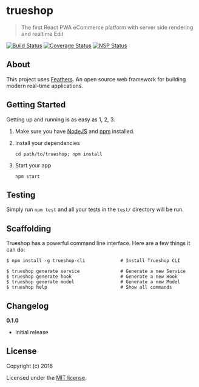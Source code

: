 # trueshop

> The first React PWA eCommerce platform with server side rendering and realtime Edit

[![Build Status](https://travis-ci.org/gettyio/trueshop.svg?branch=master)](https://travis-ci.org/gettyio/trueshop)
[![Coverage Status](https://coveralls.io/repos/github/gettyio/trueshop/badge.svg?branch=master)](https://coveralls.io/github/gettyio/trueshop?branch=master)
[![NSP Status](https://nodesecurity.io/orgs/gettyio-inc/projects/3ff52089-73b4-4b70-981d-e54ae70d0cee/badge)](https://nodesecurity.io/orgs/gettyio-inc/projects/3ff52089-73b4-4b70-981d-e54ae70d0cee)

## About

This project uses [Feathers](http://feathersjs.com). An open source web framework for building modern real-time applications.

## Getting Started

Getting up and running is as easy as 1, 2, 3.

1. Make sure you have [NodeJS](https://nodejs.org/) and [npm](https://www.npmjs.com/) installed.
2. Install your dependencies

    ```
    cd path/to/trueshop; npm install
    ```

3. Start your app

    ```
    npm start
    ```

## Testing

Simply run `npm test` and all your tests in the `test/` directory will be run.

## Scaffolding

Trueshop has a powerful command line interface. Here are a few things it can do:

```
$ npm install -g trueshop-cli             # Install Trueshop CLI

$ trueshop generate service               # Generate a new Service
$ trueshop generate hook                  # Generate a new Hook
$ trueshop generate model                 # Generate a new Model
$ trueshop help                           # Show all commands
```

## Changelog

__0.1.0__

- Initial release

## License

Copyright (c) 2016

Licensed under the [MIT license](LICENSE).
